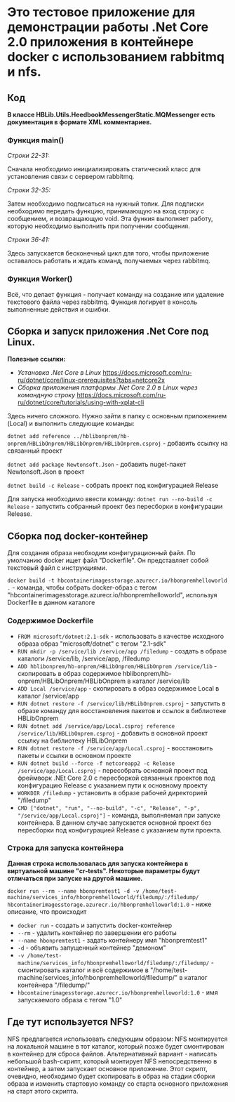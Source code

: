 # Это тестовое приложение для демонстрации работы .Net Core 2.0 приложения в контейнере docker с использованием rabbitmq и nfs. 
## Код
**В классе HBLib.Utils.HeedbookMessengerStatic.MQMessenger есть документация в формате XML комментариев.**

### Функция main()

*Строки 22-31:*

Сначала необходимо инициализировать статический класс для установления связи с сервером rabbitmq.

*Строки 32-35:*

Затем необходимо подписаться на нужный топик. Для подписки необходимо передать функцию, принимающую на вход строку с сообщением, и возвращающую void. Эта функия выполняет работу, которую необходимо выполнить при получении сообщения.

*Строки 36-41:*

Здесь запускается бесконечный цикл для того, чтобы приложение оставалось работать и ждать команд, получаемых через rabbitmq.

### Функция Worker()

Всё, что делает функция - получает команду на создание или удаление текстового файла через rabbitmq. Функция логирует в консоль выполненные действия и ошибки.

## Сборка и запуск приложения .Net Core под Linux.

**Полезные ссылки:**
* *Установка .Net Core в Linux* https://docs.microsoft.com/ru-ru/dotnet/core/linux-prerequisites?tabs=netcore2x
* *Сборка приложения платформы .Net Core 2.0 в Linux через командную строку* https://docs.microsoft.com/ru-ru/dotnet/core/tutorials/using-with-xplat-cli

Здесь ничего сложного. Нужно зайти в папку с основным приложением (Local) и выполнить следующие команды:

`dotnet add reference ../hblibonprem/hb-onprem/HBLibOnprem/HBLibOnprem/HBLibOnprem.csproj` - добавить ссылку на связанный проект

`dotnet add package Newtonsoft.Json` - добавить nuget-пакет Newtonsoft.Json в проект

`dotnet build -c Release` - собрать проект под конфигурацией Release

Для запуска необходимо ввести команду: 
`dotnet run --no-build -c Release` - запустить собранный проект без пересборки в конфигурации Release.

## Сборка под docker-контейнер

Для создания образа необходим конфигурационный файл. По умолчанию docker ищет файл "Dockerfile". Он представляет собой текстовый файл с инструкциями.

`docker build -t hbcontainerimagesstorage.azurecr.io/hbonpremhelloworld .` - команда, чтобы собрать docker-образ с тегом "hbcontainerimagesstorage.azurecr.io/hbonpremhelloworld", используя Dockerfile в данном каталоге

### Содержимое Dockerfile

* `FROM microsoft/dotnet:2.1-sdk` - использовать в качестве исходного образа образ "microsoft/dotnet" с тегом "2.1-sdk"
* `RUN mkdir -p /service/lib /service/app /filedump` - создать в образе каталоги /service/lib, /service/app, /filedump
* `ADD hblibonprem/hb-onprem/HBLibOnprem/HBLibOnprem /service/lib` - скопировать в образ содержимое hblibonprem/hb-onprem/HBLibOnprem/HBLibOnprem в каталог /service/lib
* `ADD Local /service/app` - скопировать в образ содержимое Local в каталог /service/app
* `RUN dotnet restore -f /service/lib/HBLibOnprem.csproj` - запустить в образе команду для восстановления пакетов и ссылок в библиотеке HBLibOnprem
* `RUN dotnet add /service/app/Local.csproj reference /service/lib/HBLibOnprem.csproj` - добавить в основной проект ссылку на библиотеку HBLibOnprem
* `RUN dotnet restore -f /service/app/Local.csproj` - восстановить пакеты и ссылки в основном проекте
* `RUN dotnet build --force -f netcoreapp2 -c Release /service/app/Local.csproj` - пересобрать основной проект под фреймворк .NEt Core 2.0 с пересборкой связанных проектов под конфигурацию Release с указанием пути к основному проекту
* `WORKDIR /filedump` - установить в образе рабочей директорией "/filedump"
* `CMD ["dotnet", "run", "--no-build", "-c", "Release", "-p", "/service/app/Local.csproj"]` - команда, выполняемая при запуске контейнера. В данном случае запускается основной проект без пересборки под конфигурацией Release с указанием пути проекта.

### Строка для запуска контейнера

**Данная строка использовалась для запуска контейнера в виртуальной машине "cr-tests". Некоторые параметры будут отличаться при запуске на другой машине.**

`docker run --rm --name hbonpremtest1 -d -v /home/test-machine/services_info/hbonpremhelloworld/filedump/:/filedump/ hbcontainerimagesstorage.azurecr.io/hbonpremhelloworld:1.0` - ниже описание, что происходит

* `docker run` - создать и запустить docker-контейнер
* `--rm` - удалить контейнер по завершении его работы
* `--name hbonpremtest1` - задать контейнеру имя "hbonpremtest1"
* `-d` - объявить запущенный контейнер "демоном"
* `-v /home/test-machine/services_info/hbonpremhelloworld/filedump/:/filedump/` - смонтировать каталог и всё содержимое в "/home/test-machine/services_info/hbonpremhelloworld/filedump/" в каталог контейнера "/filedump/"
* `hbcontainerimagesstorage.azurecr.io/hbonpremhelloworld:1.0` - имя запускаемого образа с тегом "1.0"

## Где тут используется NFS?

NFS предлагается использовать следующим образом: NFS монтируется на локальной машине в тот каталог, который позже будет смонтирован в контейнер для сброса файлов. Альтернативный вариант - написать небольшой bash-скрипт, который монтирует NFS непосредственно в контейнер, а затем запускает основное приложение. Этот скрипт, очевидно, необходимо будет скопировать в образ на стадии сборки образа и изменить стартовую команду со старта основного приложения на старт этого скрипта.
